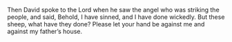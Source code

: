 Then David spoke to the Lord when he saw the angel who was striking the people, and said, Behold, I have sinned, and I have done wickedly. But these sheep, what have they done? Please let your hand be against me and against my father’s house.
